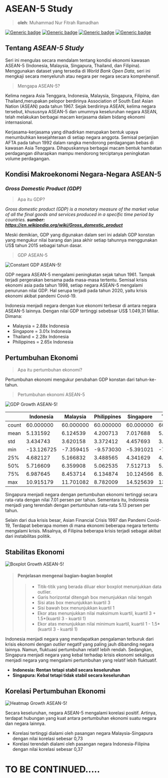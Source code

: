 # ASEAN-5 Study
> **oleh**: Muhammad Nur Fitrah Ramadhan

[![Generic badge](https://img.shields.io/badge/pandas-1.2.5-<COLOR>.svg)](https://shields.io/)
[![Generic badge](https://img.shields.io/badge/matplotlib-3.3.5-<COLOR>.svg)](https://shields.io/)
[![Generic badge](https://img.shields.io/badge/numpy-1.20.2-<COLOR>.svg)](https://shields.io/)
[![Generic badge](https://img.shields.io/badge/seaborn-0.11.2-<COLOR>.svg)](https://shields.io/)

## Tentang *ASEAN-5 Study*
Seri ini mengulas secara mendalam tentang kondisi ekonomi kawasan ASEAN-5 (Indonesia, Malaysia, Singapura, Thailand, dan Filipina). Menggunakan dataset yang tersedia di *World Bank Open Data*, seri ini mengkaji secara menyeluruh atau negara per negara secara komprehensif.

> Mengapa ASEAN-5?

Kelima negara Asia Tenggara, Indonesia, Malaysia, Singapura, Filipina, dan Thailand,merupakan pelopor berdirinya Association of South East Asian Nation (ASEAN) pada tahun 1967. Sejak berdirinya ASEAN, kelima negara tersebut, khususnya ASEAN-5 dan umumnya keseluruhan negara ASEAN, telah melakukan berbagai macam kerjasama dalam bidang ekonomi internasional.

Kerjasama-kerjasama yang dihadirkan merupakan bentuk upaya menumbuhkan kesejahteraan di setiap negara anggota. Semisal perjanjian AFTA pada tahun 1992 dalam rangka mendorong perdagangan bebas di kawasan Asia Tenggara. Dihapuskannya berbagai macam bentuk hambatan perdagangan diharapkan mampu mendorong terciptanya peningkatan volume perdagangan.

## Kondisi Makroekonomi Negara-Negara ASEAN-5
### *Gross Domestic Product (GDP)*
> Apa itu GDP?

*Gross domestic product (GDP) is a monetary measure of the market value of all the final goods and services produced in a specific time period by countries.*
***sumber: https://en.wikipedia.org/wiki/Gross_domestic_product***

Meski demikian, GDP yang digunakan dalam seri ini adalah GDP konstan yang mengukur nilai barang dan jasa akhir setiap tahunnya menggunakan US$ tahun 2015 sebagai tahun dasar.

> GDP ASEAN-5

![Constant GDP ASEAN-5!](/pictures/constant-gdp.png)

GDP negara ASEAN-5 mengalami peningkatan sejak tahun 1961. Tampak terjadi pergerakan bersama pada masa-masa tertentu. Semisal krisis ekonomi asia pada tahun 1998, setiap negara ASEAN-5 mengalami penurunan nilai GDP. Hal serupa terjadi pada tahun 2020, yaitu krisis ekonomi akibat pandemi Covid-19.

Indonesia menjadi negara dengan kue ekonomi terbesar di antara negara ASEAN-5 lainnya. Dengan nilai GDP tertinggi sebebsar US$ 1.049,31 Miliar. Dimana:

* Malaysia = 2.88x Indonesia
* Singapore = 3.01x Indonesia
* Thailand = 2.28x Indonesia
* Philippines = 2.65x Indonesia

## Pertumbuhan Ekonomi
> Apa itu pertumbuhan ekonomi?

Pertumbuhan ekonomi mengukur perubahan GDP konstan dari tahun-ke-tahun.

> Pertumbuhan ekonomi ASEAN-5

![GDP Growth ASEAN-5!](/pictures/gdp-growth.png)

|	|Indonesia   | Malaysia  | Philippines | Singapore    | Thailand  |
|-------|------------|-----------|-------------|--------------|-----------|
|count	| 60.000000  | 60.000000 | 60.000000   | 60.000000    | 60.000000 |
|mean	| 5.131592   | 6.124539  | 4.200713    | 7.017688     | 5.732013  |
|std	| 3.434743   | 3.620158  | 3.372412    | 4.457693     | 3.894371  |
|min	|-13.126725  |-7.359415  |-9.573030    |-5.391021     |-7.634035  |
|25%	| 4.682127   | 5.166832  | 3.488565    | 4.341629     | 4.256277  |
|50%	| 5.716609   | 6.359908  | 5.062535    | 7.512713     | 5.618073  |
|75%	| 6.987645   | 8.453714  | 6.134874    | 10.124566    | 8.120804  |
|max	| 10.915179  | 11.701082 | 8.782009    | 14.525639    | 13.288114 |

Singapura menjadi negara dengan pertumbuhan ekonomi tertinggi secara rata-rata dengan nilai 7.01 persen per tahun. Sementara itu, Indonesia menjadi yang terendah dengan pertumbuhan rata-rata 5.13 persen per tahun.

Selain dari dua krisis besar, Asian Financial Crisis 1997 dan Pandemi Covid-19, Terdapat beberapa momen di mana ekonomi beberapa negara tertentu mengalami krisis. Misalnya, di Filipina beberapa krisis terjadi sebagai akibat dari instabilitas politik.

## Stabilitas Ekonomi

![Boxplot Growth ASEAN-5!](/pictures/growth-boxplot.png)

> #### Penjelasan mengenai bagian-bagian boxplot
>> * Titik-titik yang berada diluar ekor boxplot menunjukkan data outlier.
>> * Garis horizontal ditengah box menunjukkan nilai tengah
>> * Sisi atas box menunjukkan kuartil 3
>> * Sisi bawah box menunjukkan kuartil 1
>> * Ekor atas menunjukkan nilai maksimum kuartil, kuartil 3 + 1.5*(kuartil 3 - kuartil 1)
>> * Ekor atas menunjukkan nilai minimum kuartil, kuartil 1 - 1.5*(kuartil 3 - kuartil 1)

Indonesia menjadi negara yang mendapatkan pengalaman terburuk dari krisis ekonomi dengan *outlier* negatif yang paling jauh dibanding negara lainnya. Namun, fluktuasi pertumbuhan relatif lebih rendah. Sedangkan, Singapura menjadi negara yang kebal terhadap krisis ekonomi sekaligus menjadi negara yang mengalami pertumbuhan yang relatif lebih fluktuatif.
* **Indonesia: Rentan tetapi stabil secara keseluruhan**
* **Singapura: Kebal tetapi tidak stabil secara keseluruhan**

## Korelasi Pertumbuhan Ekonomi

![Heatmap Growth ASEAN-5!](/pictures/growth-heatmap.png)

Secara keseluruhan, negara ASEAN-5 mengalami korelasi positif. Artinya, terdapat hubungan yang kuat antara pertumbuhan ekonomi suatu negara dan negara lainnya.

* Korelasi tertinggi dialami oleh pasangan negara Malaysia-Singapura dengan nilai korelasi sebesar 0,73
* Korelasi terendah dialami oleh pasangan negara Indonesia-Filipina dengan nilai korelasi sebesar 0,37


# TO BE CONTINUED.....
